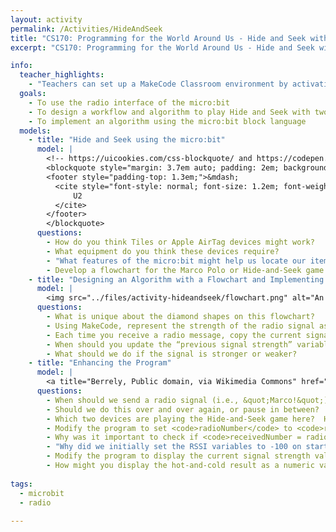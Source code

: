 ```yaml
---
layout: activity
permalink: /Activities/HideAndSeek
title: "CS170: Programming for the World Around Us - Hide and Seek with the micro:bit"
excerpt: "CS170: Programming for the World Around Us - Hide and Seek with the micro:bit"

info:
  teacher_highlights:
    - "Teachers can set up a MakeCode Classroom environment by activating this <a href=\"/files/activity-hideandseek/hideandseek-20220705-0243-microbit-classroom-resume-activity.html\">template</a>."
  goals: 
    - To use the radio interface of the micro:bit
    - To design a workflow and algorithm to play Hide and Seek with two micro:bit devices
    - To implement an algorithm using the micro:bit block language
  models:
    - title: "Hide and Seek using the micro:bit"
      model: |
        <!-- https://uicookies.com/css-blockquote/ and https://codepen.io/jonitrythall/pen/XbENPM-->
        <blockquote style="margin: 3.7em auto; padding: 2em; background: linear-gradient(white, white) padding-box, url(https://s3-us-west-2.amazonaws.com/s.cdpn.io/80625/sea.jpg) border-box  0 / cover; border: 2em solid transparent; box-shadow: 5px 3px 30px black; font-size: 1.4em; font-style: italic; line-height: 1.5; width: 40%;">But I still haven't found what I'm looking for.
        <footer style="padding-top: 1.3em;">&mdash;
          <cite style="font-style: normal; font-size: 1.2em; font-weight: bold;">
              U2
          </cite>
        </footer>
        </blockquote>
      questions: 
        - How do you think Tiles or Apple AirTag devices might work?
        - What equipment do you think these devices require?
        - "What features of the micro:bit might help us locate our item?  As a hint, think of the game <a href=\"https://en.wikipedia.org/wiki/Marco_Polo_(game)\">Marco Polo</a>."
        - Develop a flowchart for the Marco Polo or Hide-and-Seek game (who says what, and who does what).  For this flowchart, let's decide if we're getting &quot;warmer&quot; or &quot;colder&quot; at each step.
    - title: "Designing an Algorithm with a Flowchart and Implementing the Algorithm"
      model: |
        <img src="../files/activity-hideandseek/flowchart.png" alt="An algorithm flowchart for the Hide-and-Seek game">
      questions: 
        - What is unique about the diamond shapes on this flowchart?
        - Using MakeCode, represent the strength of the radio signal as a variable.
        - Each time you receive a radio message, copy the current signal strength to a new variable that represents the previous signal strength, so that we can compare the two to see if the current one is stronger (larger) or weaker (smaller).  We’ll do this every time we receive a radio message (“on radio received”)
        - When should you update the “previous signal strength” variable, and to what should we set it?
        - What should we do if the signal is stronger or weaker?
    - title: "Enhancing the Program"
      model: |
        <a title="Berrely, Public domain, via Wikimedia Commons" href="https://commons.wikimedia.org/wiki/File:Apple_AirTag.svg"><img width="512" alt="Apple AirTag" src="https://upload.wikimedia.org/wikipedia/commons/thumb/2/2d/Apple_AirTag.svg/512px-Apple_AirTag.svg.png"></a>
      questions: 
        - When should we send a radio signal (i.e., &quot;Marco!&quot;)
        - Should we do this over and over again, or pause in between?  Why or why not?
        - Which two devices are playing the Hide-and-Seek game here?  How can we modify the program to allow each pair to communicate with one another without interfering with the others?
        - Modify the program to set <code>radioNumber</code> to <code>radioNumber + 1 mod 30</code> and display the <code>radioNumber</code> variable value each time the B button is pressed.
        - Why was it important to check if <code>receivedNumber = radioNumber</code> when a message was received?  Why was it helpful to send the <code>radioNumber</code> as the message?
        - "Why did we initially set the RSSI variables to -100 on start?  What would happen if we set these variables to 0 instead, or to something else?"
        - Modify the program to display the current signal strength value when the A+B buttons are pressed together (at the same time).
        - How might you display the hot-and-cold result as a numeric value in feet or meters, rather than a generic &quot;warmer&quot; or &quot;colder&quot;?  How might we figure out the best way to convert the RSSI signal value to a distance?
        
tags:
  - microbit
  - radio
  
---
```


